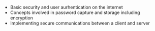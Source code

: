 - Basic security and user aurhentication on the internet
- Concepts involved in password capture and storage including encryption
- Implementing secure communications between a client and server
